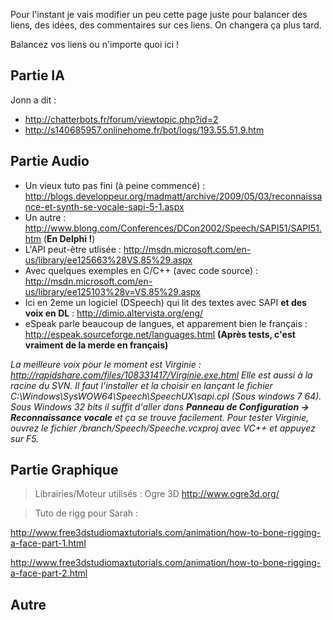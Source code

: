 Pour l'instant je vais modifier un peu cette page juste pour balancer des liens, des idées, des commentaires sur ces liens.
On changera ça plus tard.

Balancez vos liens ou n'importe quoi ici !

## Partie IA ##

Jonn a dit :
  * http://chatterbots.fr/forum/viewtopic.php?id=2
  * http://s140685957.onlinehome.fr/bot/logs/193.55.51.9.htm


## Partie Audio ##

  * Un vieux tuto pas fini (à peine commencé) : http://blogs.developpeur.org/madmatt/archive/2009/05/03/reconnaissance-et-synth-se-vocale-sapi-5-1.aspx
  * Un autre : http://www.blong.com/Conferences/DCon2002/Speech/SAPI51/SAPI51.htm (**En Delphi !**)
  * L'API peut-être utlisée : http://msdn.microsoft.com/en-us/library/ee125663%28VS.85%29.aspx
  * Avec quelques exemples en C/C++ (avec code source) : http://msdn.microsoft.com/en-us/library/ee125103%28v=VS.85%29.aspx
  * Ici en 2eme un logiciel (DSpeech) qui lit des textes avec SAPI **et des voix en DL** : http://dimio.altervista.org/eng/
  * eSpeak parle beaucoup de langues, et apparement bien le français : http://espeak.sourceforge.net/languages.html **(Après tests, c'est vraiment de la merde en français)**

_La meilleure voix pour le moment est Virginie : http://rapidshare.com/files/108331417/Virginie.exe.html
Elle est aussi à la racine du SVN. Il faut l'installer et la choisir en lançant le fichier C:\Windows\SysWOW64\Speech\SpeechUX\sapi.cpl (Sous windows 7 64). Sous Windows 32 bits il suffit d'aller dans **Panneau de Configuration -> Reconnaissance vocale** et ça se trouve facilement. Pour tester Virginie, ouvrez le fichier /branch/Speech/Speeche.vcxproj avec VC++ et appuyez sur F5._


## Partie Graphique ##

> Librairies/Moteur utilisés : Ogre 3D http://www.ogre3d.org/

> Tuto de rigg pour Sarah :

http://www.free3dstudiomaxtutorials.com/animation/how-to-bone-rigging-a-face-part-1.html

http://www.free3dstudiomaxtutorials.com/animation/how-to-bone-rigging-a-face-part-2.html


## Autre ##